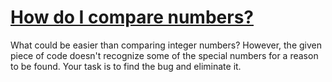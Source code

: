 # [How do I compare numbers?](https://www.codewars.com/kata/how-do-i-compare-numbers "55d8618adfda93c89600012e")

What could be easier than comparing integer numbers? However, the given piece of code doesn't recognize some of the special numbers for a reason to be found. Your task is to find the bug and eliminate it.